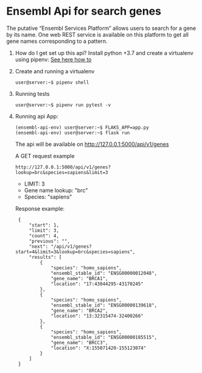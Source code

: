 # Ensembl Api for search genes

The putative “Ensembl Services Platform” allows users to search for a gene by its name. One web REST service
is available on this platform to get all gene names corresponding to a pattern.

1.  How do I get set up this api? Install python +3.7 and create a virtualenv using pipenv:
    [See here how to](https://github.com/pypa/pipenv)

2.  Create and running a virtualenv
    ```
    user@server:~$ pipenv shell
    ```
3.  Running tests 
    ```
    user@server:~$ pipenv run pytest -v
    ```
4. Running api App:
    ```
    (ensembl-api-env) user@server:~$ FLAKS_APP=app.py
    (ensembl-api-env) user@server:~$ flask run
    ```
    
    The api will be available on http://127.0.0.1:5000/api/v1/genes
    
    A GET request example
    
    ``` 
    http://127.0.0.1:5000/api/v1/genes?lookup=brc&species=sapiens&limit=3
    ```

      - LIMIT: 3
      - Gene name lookup: "brc"
      - Species: "sapiens"

    Response example:
    
   ```
    {
        "start": 1,
        "limit": 3,
        "count": 4,
        "previous": "",
        "next": "/api/v1/genes?start=4&limit=3&lookup=brc&species=sapiens",
        "results": [
            {
                "species": "homo_sapiens",
                "ensembl_stable_id": "ENSG00000012048",
                "gene_name": "BRCA1",
                "location": "17:43044295-43170245"
            },
            {
                "species": "homo_sapiens",
                "ensembl_stable_id": "ENSG00000139618",
                "gene_name": "BRCA2",
                "location": "13:32315474-32400266"
            },
            {
                "species": "homo_sapiens",
                "ensembl_stable_id": "ENSG00000185515",
                "gene_name": "BRCC3",
                "location": "X:155071420-155123074"
            }
        ]
    }
   ```
